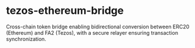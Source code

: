 # tezos-ethereum-bridge
Cross-chain token bridge enabling bidirectional conversion between ERC20 (Ethereum) and FA2 (Tezos), with a secure relayer ensuring transaction synchronization.

